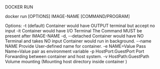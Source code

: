 DOCKER RUN 


docker run [OPTIONS] IMAGE-NAME [COMMAND/PROGRAM]

Options:
  -t (default)          Container would have OUTPUT terminal but accept no input
  -it                   Container would have I/O Terminal
                        The Command MUST be present after IMAGE-NAME
  -d, --detached        Container would have NO Terminal and takes NO input
                        Container would run in background.
  --name NAME           Provide User-defined name for container.
  -e  NAME=Value        Pass Name=Value pair as environment variable
  -p HostPort:GuestPort Port Forwarding between container and host system.
  -v HostPath:GuestPath Volume mounting (Mounting host directory inside container )  


